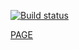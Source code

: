[![Build status](https://ci.appveyor.com/api/projects/status/smv4o6lga56uwnob?svg=true)](https://ci.appveyor.com/project/DiRover/ahj-homework-sse-ws-8-1)


[PAGE](https://dirover.github.io/ahj-homework-sse-ws-8.1/)